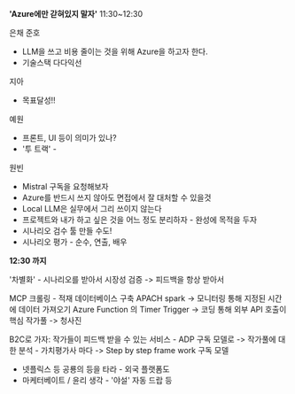 **'Azure에만 갇혀있지 말자'**
11:30~12:30

은채
준호
- LLM을 쓰고 비용 줄이는 것을 위해 Azure을 하고자 한다. 
- 기술스택 다다익선

지아
- 목표달성!!

예원
- 프론트, UI 등이 의미가 있나?
- '투 트랙' -  

원빈
- Mistral 구독을 요청해보자
- Azure를 반드시 쓰지 않아도 면접에서 잘 대처할 수 있을것 
- Local LLM은 실무에서 그리 쓰이지 않는다
- 프로젝트와 내가 하고 싶은 것을 어느 정도 분리하자 - 완성에 목적을 두자
- 시나리오 검수 툴 만들 수도!
- 시나리오 평가 - 순수, 연출, 배우 

**12:30 까지**

'차별화' - 시나리오를 받아서 시장성 검증 -> 피드백을 항상 받아서 


MCP 크롤링 - 적재
데이터베이스 구축
APACH spark -> 모니터링 통해 지정된 시간에 데이터 가져오기
Azure Function 의 Timer Trigger -> 코딩 통해 외부 API 호출이 핵심
작가풀 -> 청사진

B2C로 가자: 작가들이 피드백 받을 수 있는 서비스 - ADP 구독 모델로 -> 작가풀에 대한 분석 - 가치평가사 마다 -> Step by step frame work 구독 모델

- 넷플릭스 등 공룡의 등을 타라 - 외국 플랫폼도 
- 마케터베이트 / 윤리 생각 - '야설' 자동 드랍 등